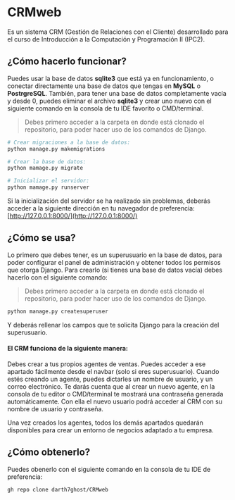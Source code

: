 # CRMweb
Es un sistema CRM (Gestión de Relaciones con el Cliente) desarrollado para el curso de Introducción a la Computación y Programación II (IPC2).

## ¿Cómo hacerlo funcionar?
Puedes usar la base de datos __sqlite3__ que está ya en funcionamiento, o conectar directamente una base de datos que tengas en __MySQL__ o __PostrgreSQL__.
También, para tener una base de datos completamente vacía y desde 0, puedes eliminar el archivo __sqlite3__ y crear uno nuevo con el siguiente comando en la consola de tu IDE favorito o CMD/terminal.
> Debes primero acceder a la carpeta en donde está clonado el repositorio, para poder hacer uso de los comandos de Django.
```python
# Crear migraciones a la base de datos:
python manage.py makemigrations

# Crear la base de datos:
python mamage.py migrate

# Inicializar el servidor:
python mamage.py runserver
```

Si la inicialización del servidor se ha realizado sin problemas, deberás acceder a la siguiente dirección en tu navegador de preferencia:
[http://127.0.0.1:8000/](http://127.0.0.1:8000/)

## ¿Cómo se usa?
Lo primero que debes tener, es un superusuario en la base de datos, para poder configurar el panel de administración y obtener todos los permisos que otorga Django.
Para crearlo (si tienes una base de datos vacía) debes hacerlo con el siguiente comando:
> Debes primero acceder a la carpeta en donde está clonado el repositorio, para poder hacer uso de los comandos de Django.
```python
python manage.py createsuperuser
```
Y deberás rellenar los campos que te solicita Django para la creación del superusuario.

#### El CRM funciona de la siguiente manera:
Debes crear a tus propios agentes de ventas. Puedes acceder a ese apartado fácilmente desde el navbar (solo si eres superusuario).
Cuando estés creando un agente, puedes dictarles un nombre de usuario, y un correo electrónico. Te darás cuenta que al crear un nuevo agente, en la consola de tu editor o CMD/terminal te mostrará una contraseña generada automáticamente. Con ella el nuevo usuario podrá acceder al CRM con su nombre de usuario y contraseña.

Una vez creados los agentes, todos los demás apartados quedarán disponibles para crear un entorno de negocios adaptado a tu empresa.

## ¿Cómo obtenerlo?
Puedes obenerlo con el siguiente comando en la consola de tu IDE de preferencia:
```bash
gh repo clone darth7ghost/CRMweb
```

